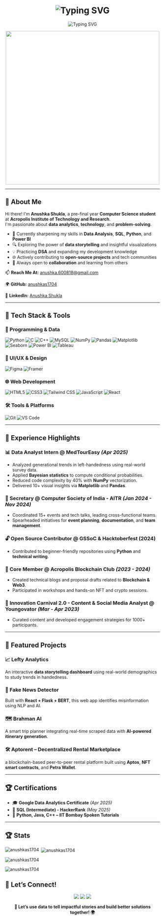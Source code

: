 
<h1 align="center">
  <img src="https://readme-typing-svg.herokuapp.com?font=DaunPenn&size=40&pause=1000&color=FE7F9C&center=true&vCenter=true&width=800&lines=%F0%9F%91%8B+Hi%2C+I'm+Anushka+Shukla!+%F0%9F%8C%B7" alt="Typing SVG" />
</h1>

<p align="center">
  <img src="https://readme-typing-svg.herokuapp.com?font=DaunPenn&size=30&pause=1000&color=FE7F9C&center=true&vCenter=true&width=800&lines=Aspiring+Data+Analyst+%7C+Python+%26+SQL" alt="Typing SVG" />
</p>

<p align="center">
  <img src="https://user-images.githubusercontent.com/74038190/212750155-3ceddfbd-19d3-40a3-87af-8d329c8323c4.gif" width="500">
</p>

---

## 🚀 About Me

Hi there! I'm **Anushka Shukla**, a pre-final year **Computer Science student** at **Acropolis Institute of Technology and Research**.  
I'm passionate about **data analytics**, **technology**, and **problem-solving**.

- 🌱 Currently sharpening my skills in **Data Analysis**, **SQL**, **Python**, and **Power BI**
- 🔍 Exploring the power of **data storytelling** and insightful visualizations
- 💡 Practicing **DSA** and expanding my development knowledge
- 🌐 Actively contributing to **open-source projects** and tech communities
- 💬 Always open to **collaboration** and learning from others

📫 **Reach Me At:** anushka.600818@gmail.com 

🌍 **GitHub:** [anushkas1704](https://github.com/anushkas1704)  

💼 **LinkedIn:** [Anushka Shukla](www.linkedin.com/in/anushka-shukla-1b2b43252)  

---

## 🧰 Tech Stack & Tools

### 🐍 Programming & Data
![Python](https://img.shields.io/badge/Python-3776AB?style=for-the-badge&logo=python&logoColor=white)
![C](https://img.shields.io/badge/C-A8B9CC?style=for-the-badge&logo=c&logoColor=black)
![C++](https://img.shields.io/badge/C++-00599C?style=for-the-badge&logo=cplusplus&logoColor=white)
![MySQL](https://img.shields.io/badge/MySQL-4479A1?style=for-the-badge&logo=mysql&logoColor=white)
![NumPy](https://img.shields.io/badge/NumPy-013243?style=for-the-badge&logo=numpy&logoColor=white)
![Pandas](https://img.shields.io/badge/Pandas-150458?style=for-the-badge&logo=pandas&logoColor=white)
![Matplotlib](https://img.shields.io/badge/Matplotlib-11557C?style=for-the-badge&logo=matplotlib&logoColor=white)
![Seaborn](https://img.shields.io/badge/Seaborn-4B8BBE?style=for-the-badge&logo=python&logoColor=white)
![Power BI](https://img.shields.io/badge/Power%20BI-F2C811?style=for-the-badge&logo=powerbi&logoColor=black)
![Tableau](https://img.shields.io/badge/Tableau-E97627?style=for-the-badge&logo=tableau&logoColor=white)

### 🎨 UI/UX & Design
![Figma](https://img.shields.io/badge/Figma-F24E1E?style=for-the-badge&logo=figma&logoColor=white)
![Framer](https://img.shields.io/badge/Framer-0055FF?style=for-the-badge&logo=framer&logoColor=white)

### 🌐 Web Development
![HTML5](https://img.shields.io/badge/HTML5-E34F26?style=for-the-badge&logo=html5&logoColor=white)
![CSS3](https://img.shields.io/badge/CSS3-1572B6?style=for-the-badge&logo=css3&logoColor=white)
![Tailwind CSS](https://img.shields.io/badge/TailwindCSS-06B6D4?style=for-the-badge&logo=tailwindcss&logoColor=white)
![JavaScript](https://img.shields.io/badge/JavaScript-F7DF1E?style=for-the-badge&logo=javascript&logoColor=black)
![React](https://img.shields.io/badge/React-20232A?style=for-the-badge&logo=react&logoColor=61DAFB)

### 🛠️ Tools & Platforms
![Git](https://img.shields.io/badge/Git-F05032?style=for-the-badge&logo=git&logoColor=white)
![VS Code](https://img.shields.io/badge/VS%20Code-007ACC?style=for-the-badge&logo=visual-studio-code&logoColor=white)

---

## 🌟 Experience Highlights

### 📊 **Data Analyst Intern @ MedTourEasy** *(Apr 2025)*
- Analyzed generational trends in left-handedness using real-world survey data.
- Applied **Bayesian statistics** to compute conditional probabilities.
- Reduced code complexity by 40% with **NumPy** vectorization.
- Delivered 10+ visual insights via **Matplotlib** and **Pandas**.

### 🧠 **Secretary @ Computer Society of India - AITR** *(Jan 2024 - Nov 2024)*
- Coordinated 15+ events and tech talks, leading cross-functional teams.
- Spearheaded initiatives for **event planning**, **documentation**, and **team management**.

### 🔓 **Open Source Contributor @ GSSoC & Hacktoberfest (2024)**
- Contributed to beginner-friendly repositories using **Python** and **technical writing**.

### 🧾 **Core Member @ Acropolis Blockchain Club** *(2023 - 2024)*
- Created technical blogs and proposal drafts related to **Blockchain & Web3**.
- Participated in workshops and hands-on NFT and crypto sessions.

### 📝 **Innovation Carnival 2.0 - Content & Social Media Analyst @ Youngovator** *(Mar - Apr 2023)*
- Curated content and developed engagement strategies for 1000+ participants.

---

## 📂 Featured Projects

### 📈 **Lefty Analytics**
An interactive **data storytelling dashboard** using real-world demographics to study trends in handedness.

### 🧠 **Fake News Detector**
Built with **React + Flask + BERT**, this web app identifies misinformation using NLP and AI.

### 🗺️ **Brahman AI**
A smart trip planner integrating real-time scraped data with **AI-powered itinerary generation**.

### 🛠️ Aptorent – Decentralized Rental Marketplace
a blockchain-based peer-to-peer rental platform built using **Aptos**, **NFT smart contracts**, and **Petra Wallet**. 

---

## 🏆 Certifications

- 🎓 **Google Data Analytics Certificate** *(Apr 2025)*  
- 🏅 **SQL (Intermediate) - HackerRank** *(May 2025)*  
- 🥇 **Python, Java, C++ – IIT Bombay Spoken Tutorials**  

---

## 🏆 Stats

<p><img align="left" src="https://github-readme-stats.vercel.app/api/top-langs?username=anushkas1704&show_icons=true&locale=en&layout=compact" alt="anushkas1704" /></p>

<p>&nbsp;<img align="center" src="https://github-readme-stats.vercel.app/api?username=anushkas1704&show_icons=true&locale=en" alt="anushkas1704" /></p>

<p><img align="center" src="https://github-readme-streak-stats.herokuapp.com/?user=anushkas1704&" alt="anushkas1704" /></p>

<p align="left"> <img src="https://komarev.com/ghpvc/?username=anushkas1704&label=Profile%20views&color=0e75b6&style=flat" alt="anushkas1704" /> </p>


## 🤝 Let’s Connect!

<p align="center">
  <a href="mailto:anushka.600818@gmail.com"><img src="https://img.shields.io/badge/Email-D14836?style=for-the-badge&logo=gmail&logoColor=white"/></a>
  <a href="www.linkedin.com/in/anushka-shukla-1b2b43252"><img src="https://img.shields.io/badge/LinkedIn-blue?style=for-the-badge&logo=linkedin&logoColor=white"/></a>
  <a href="https://github.com/anushkas1704"><img src="https://img.shields.io/badge/GitHub-000000?style=for-the-badge&logo=github&logoColor=white"/></a>
</p>

<p align="center">
  <strong>📌 Let’s use data to tell impactful stories and build better solutions together! 🌍</strong>
</p>




